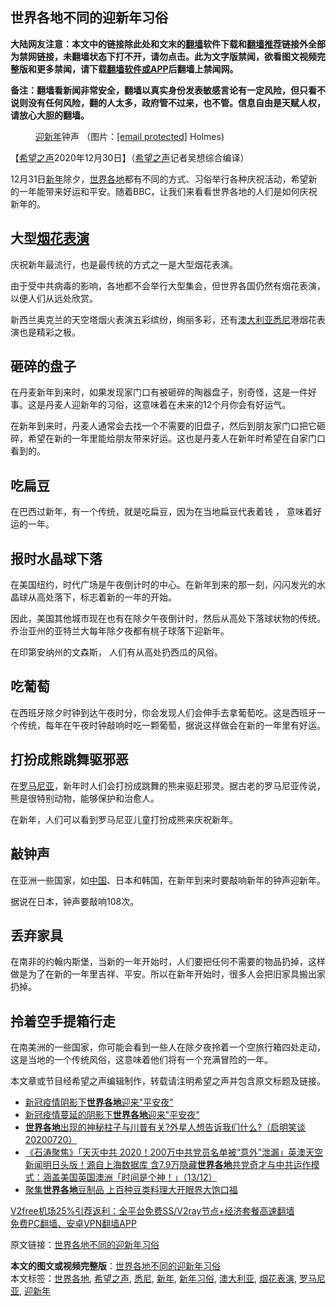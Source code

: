  <h2>世界各地不同的迎新年习俗</h2> <p class="notice"><b>大陆网友注意：本文中的链接除此处和文末的<a href="https://github.com/bannedbook/fanqiang" >翻墙</a>软件下载和<a href="https://github.com/killgcd/justmysocks/blob/master/README.md">翻墙推荐</a>链接外全部为禁网链接，未翻墙状态下打不开，请勿点击。此为文字版禁闻，欲看图文视频完整版和更多禁闻，请下载<a href="https://github.com/bannedbook/fanqiang">翻墙软件或APP</a>后翻墙上禁闻网。</p><p>备注：翻墙看新闻非常安全，翻墙以真实身份发表敏感言论有一定风险，但只看不说则没有任何风险，翻的人太多，政府管不过来，也不管。信息自由是天赋人权，请放心大胆的翻墙。</b></p>  <div class="entry"> <figure><figcaption><a href="https://www.bannedbook.org/bnews/tag/%E8%BF%8E%E6%96%B0%E5%B9%B4/" class="st_tag internal_tag" rel="tag" title="标签 迎新年 下的日志">迎新年</a>钟声 （图片：<a href="/cdn-cgi/l/email-protection" data-cfemail="f492959791969b9b9fb4b69d9898">[email&#160;protected]</a> Holmes)</figcaption></figure> <p>【<span class='wp_keywordlink_affiliate'><a href="https://www.soundofhope.org" title="希望之声" target="_blank">希望之声</a></span>2020年12月30日】（<a href="https://www.bannedbook.org/bnews/tag/%e5%b8%8c%e6%9c%9b%e4%b9%8b%e5%a3%b0/" class="st_tag internal_tag" rel="tag" title="标签 希望之声 下的日志">希望之声</a>记者吴想综合编译）</p> <p>12月31日<a href="https://www.bannedbook.org/bnews/tag/%E6%96%B0%E5%B9%B4/" class="st_tag internal_tag" rel="tag" title="标签 新年 下的日志">新年</a>除夕，<a href="https://www.bannedbook.org/bnews/tag/%E4%B8%96%E7%95%8C%E5%90%84%E5%9C%B0/" class="st_tag internal_tag" rel="tag" title="标签 世界各地 下的日志">世界各地</a>都有不同的方式、习俗举行各种庆祝活动，希望新的一年能带来好运和平安。随着BBC，让我们来看看世界各地的人们是如何庆祝新年的。</p> <h2>大型<a href="https://www.bannedbook.org/bnews/tag/%E7%83%9F%E8%8A%B1%E8%A1%A8%E6%BC%94/" class="st_tag internal_tag" rel="tag" title="标签 烟花表演 下的日志">烟花表演</a></h2> <p>庆祝新年最流行，也是最传统的方式之一是大型烟花表演。</p> <p></p> <p>由于受中共病毒的影响，各地都不会举行大型集会，但世界各国仍然有烟花表演，以便人们从远处欣赏。</p> <p>新西兰奥克兰的天空塔烟火表演五彩缤纷，绚丽多彩，还有<a href="https://www.bannedbook.org/bnews/tag/%e6%be%b3%e5%a4%a7%e5%88%a9%e4%ba%9a/" class="st_tag internal_tag" rel="tag" title="标签 澳大利亚 下的日志">澳大利亚</a><a href="https://www.bannedbook.org/bnews/tag/%e6%82%89%e5%b0%bc/" class="st_tag internal_tag" rel="tag" title="标签 悉尼 下的日志">悉尼</a>港烟花表演也是精彩之极。</p> <p></p>  <h2>砸碎的盘子</h2> <p>在丹麦新年到来时，如果发现家门口有被砸碎的陶器盘子，别奇怪，这是一件好事。这是丹麦人迎新年的习俗，这意味着在未来的12个月你会有好运气。</p> <p></p> <p>在新年到来时，丹麦人通常会去找一个不需要的旧盘子，然后到朋友家门口把它砸碎，希望在新的一年里能给朋友带来好运。这也是丹麦人在新年时希望在自家门口看到的。</p> <h2>吃扁豆</h2> <p>在巴西过新年，有一个传统，就是吃扁豆，因为在当地扁豆代表着钱 ， 意味着好运的一年。</p> <p></p> <h2>报时水晶球下落</h2> <p>在美国纽约，时代广场是午夜倒计时的中心。在新年到来的那一刻，闪闪发光的水晶球从高处落下，标志着新的一年的开始。</p> <p></p>  <p>因此，美国其他城市现在也有在除夕午夜倒计时，然后从高处下落球状物的传统。乔治亚州的亚特兰大每年除夕夜都有桃子球落下迎新年。</p> <p></p> <p>在印第安纳州的文森斯， 人们有从高处扔西瓜的风俗。</p> <h2>吃葡萄</h2> <p>在西班牙除夕时钟到达午夜时分，你会发现人们会伸手去拿葡萄吃。这是西班牙一个传统，每年在午夜时钟敲响时吃一颗葡萄，据说这样做会在新的一年里有好运。</p> <p></p> <h2>打扮成熊跳舞驱邪恶</h2> <p>在<a href="https://www.bannedbook.org/bnews/tag/%e7%bd%97%e9%a9%ac%e5%b0%bc%e4%ba%9a/" class="st_tag internal_tag" rel="tag" title="标签 罗马尼亚 下的日志">罗马尼亚</a>，新年时人们会打扮成跳舞的熊来驱赶邪灵。据古老的罗马尼亚传说，熊是很特别动物，能够保护和治愈人。</p> <p>在新年，人们可以看到罗马尼亚儿童打扮成熊来庆祝新年。</p>  <p></p> <h2>敲钟声</h2> <p>在亚洲一些国家，如<span class='wp_keywordlink_affiliate'><a href="https://www.bannedbook.org/" title="中国" target="_blank">中国</a></span>、日本和韩国，在新年到来时要敲响新年的钟声迎新年。</p> <p>据说在日本，钟声要敲响108次。</p> <p></p> <h2>丢弃家具</h2> <p>在南非的约翰内斯堡，当新的一年开始时，人们要把任何不需要的物品扔掉，这样做是为了在新的一年里吉祥、平安。所以在新年开始时，很多人会把旧家具搬出家扔掉。</p> <p></p> <h2>拎着空手提箱行走</h2> <p>在南美洲的一些国家，你可能会看到一些人在除夕夜拎着一个空旅行箱四处走动，这是当地的一个传统风俗，这意味着他们将有一个充满冒险的一年。</p>  <p></p> <p>本文章或节目经希望之声编辑制作，转载请注明希望之声并包含原文标题及链接。</p> <ul class='op-related-articles' title='相关阅读'> <li><a href='https://www.bannedbook.org/bnews/headline/20201225/1454499.html' target='_blank'>新冠疫情阴影下<b>世界各地</b>迎来&quot;平安夜&quot;</a></li> <li><a href='https://www.bannedbook.org/bnews/headline/20201225/1454483.html' target='_blank'>新冠疫情蔓延的阴影下<b>世界各地</b>迎来&quot;平安夜&quot;</a></li> <li><a href='https://www.bannedbook.org/bnews/bannedvideo/20201215/1448167.html' target='_blank'><b>世界各地</b>出现的神秘柱子与川普有关?外星人想告诉我们什么?（启明笑谈20200720）</a></li> <li><a href='https://www.bannedbook.org/bnews/bannedvideo/20201214/1447341.html' target='_blank'>《石涛聚焦》「天灭中共 2020！200万中共党员名单被“意外”泄漏」英澳天空新闻明日头版！源自上海数据库 含7.9万隐藏<b>世界各地</b>共党奇才与中共运作模式：涵盖美国英国澳洲「时间是个神！」（13/12）</a></li> <li><a href='https://www.bannedbook.org/bnews/bannedvideo/20201101/1423663.html' target='_blank'>聚集<b>世界各地</b>豆制品 上百种豆类料理大开眼界大饱口福</a></li> </ul> <p class="texttj"> <a href="https://github.com/bannedbook/fanqiang/wiki/V2ray%E6%9C%BA%E5%9C%BA" target="_blank">V2free机场25%引荐返利：全平台免费SS/V2ray节点+经济套餐高速翻墙</a><br/> <a href="https://github.com/bannedbook/fanqiang/wiki/%E7%A6%81%E9%97%BB%E7%BD%91%E5%AE%89%E5%8D%93%E7%BF%BB%E5%A2%99%E6%96%B0%E9%97%BBAPP" target="_blank">免费PC翻墙、安卓VPN翻墙APP</a></p><p>原文链接：<a class="src_link"  href="https://www.soundofhope.org/post/458605" target="_blank">世界各地不同的迎新年习俗</a></p><a name='sharetosocial'></a>       <div><b>本文的图文或视频完整版</b>：<a href='https://www.bannedbook.org/bnews/comments/20201231/1458387.html'>世界各地不同的迎新年习俗</a></div>  </div><!--END ENTRY--> <div class="postfooter"> <div>本文标签：<a href="https://www.bannedbook.org/bnews/tag/%E4%B8%96%E7%95%8C%E5%90%84%E5%9C%B0/" rel="tag">世界各地</a>, <a href="https://www.bannedbook.org/bnews/tag/%e5%b8%8c%e6%9c%9b%e4%b9%8b%e5%a3%b0/" rel="tag">希望之声</a>, <a href="https://www.bannedbook.org/bnews/tag/%e6%82%89%e5%b0%bc/" rel="tag">悉尼</a>, <a href="https://www.bannedbook.org/bnews/tag/%E6%96%B0%E5%B9%B4/" rel="tag">新年</a>, <a href="https://www.bannedbook.org/bnews/tag/%E6%96%B0%E5%B9%B4%E4%B9%A0%E4%BF%97/" rel="tag">新年习俗</a>, <a href="https://www.bannedbook.org/bnews/tag/%e6%be%b3%e5%a4%a7%e5%88%a9%e4%ba%9a/" rel="tag">澳大利亚</a>, <a href="https://www.bannedbook.org/bnews/tag/%E7%83%9F%E8%8A%B1%E8%A1%A8%E6%BC%94/" rel="tag">烟花表演</a>, <a href="https://www.bannedbook.org/bnews/tag/%e7%bd%97%e9%a9%ac%e5%b0%bc%e4%ba%9a/" rel="tag">罗马尼亚</a>, <a href="https://www.bannedbook.org/bnews/tag/%E8%BF%8E%E6%96%B0%E5%B9%B4/" rel="tag">迎新年</a></div>  </div><!--END POSTFOOTER--> 